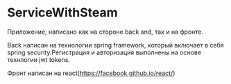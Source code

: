 # ServiceWithSteam
Приложение, написано как на стороне back and, так и на фронте.

Back написан на технологии spring framework, который включает в себя spring security.Регистрация и авторизация выполнены на основе технлогии jwt tokens.

Фронт написан на react(https://facebook.github.io/react/)
